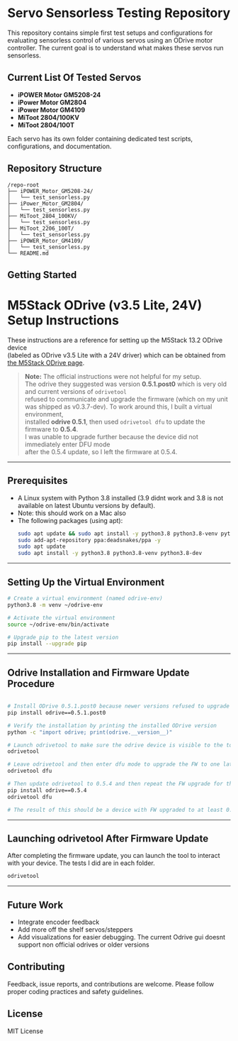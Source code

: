 # Servo Sensorless Testing Repository

This repository contains simple first test setups and configurations for evaluating sensorless control of various servos using an ODrive motor controller. The current goal is to understand what makes these servos run sensorless. 

## Current List Of Tested Servos

- **iPOWER Motor GM5208-24**
- **iPower Motor GM2804**
- **iPower Motor GM4109**
- **MiToot 2804/100KV**
- **MiToot 2804/100T**


Each servo has its own folder containing dedicated test scripts, configurations, and documentation.

## Repository Structure

```
/repo-root
├── iPOWER_Motor_GM5208-24/
│   └── test_sensorless.py
├── iPower_Motor_GM2804/
│   └── test_sensorless.py
├── MiToot_2804_100KV/
│   └── test_sensorless.py
├── MiToot_2206_100T/
│   └── test_sensorless.py
├── iPOWER_Motor_GM4109/
│   └── test_sensorless.py
└── README.md
```

## Getting Started

# M5Stack ODrive (v3.5 Lite, 24V) Setup Instructions

These instructions are a reference for setting up the M5Stack 13.2 ODrive device  
(labeled as ODrive v3.5 Lite with a 24V driver) which can be obtained from  
[the M5Stack ODrive page](https://docs.m5stack.com/en/module/odrive).

> **Note:** The official instructions were not helpful for my setup.  
> The odrive they suggested was version **0.5.1.post0** which is very old and current versions of `odrivetool`  
> refused to communicate and upgrade the firmware (which on my unit was shipped as v0.3.7-dev). To work around this, I built a virtual environment,  
> installed **odrive 0.5.1**, then used `odrivetool dfu` to update the firmware to **0.5.4**.  
> I was unable to upgrade further because the device did not immediately enter DFU mode  
> after the 0.5.4 update, so I left the firmware at 0.5.4.

---

## Prerequisites

- A Linux system with Python 3.8 installed (3.9 didnt work and 3.8 is not available on latest Ubuntu versions by default).
- Note: this should work on a Mac also
- The following packages (using apt):
  ```bash
  sudo apt update && sudo apt install -y python3.8 python3.8-venv python3.8-dev software-properties-common
  sudo add-apt-repository ppa:deadsnakes/ppa -y
  sudo apt update
  sudo apt install -y python3.8 python3.8-venv python3.8-dev
  ```
  
---

## Setting Up the Virtual Environment 

   ```bash
# Create a virtual environment (named odrive-env)
python3.8 -m venv ~/odrive-env

# Activate the virtual environment
source ~/odrive-env/bin/activate

# Upgrade pip to the latest version
pip install --upgrade pip

   ```

---

## Odrive Installation and Firmware Update Procedure
   ```bash

# Install ODrive 0.5.1.post0 because newer versions refused to upgrade firmware
pip install odrive==0.5.1.post0

# Verify the installation by printing the installed ODrive version
python -c "import odrive; print(odrive.__version__)"

# Launch odrivetool to make sure the odrive device is visible to the tool - it should show a connected message
odrivetool

# Leave odrivetool and then enter dfu mode to upgrade the FW to one later (if I remember correctly it updated to 0.5.1 from 0.3.7)
odrivetool dfu

# Then update odrivetool to 0.5.4 and then repeat the FW upgrade for the odrive
pip install odrive==0.5.4
odrivetool dfu

# The result of this should be a device with FW upgraded to at least 0.5.4
   ```

---

## Launching odrivetool After Firmware Update

After completing the firmware update, you can launch the tool to interact with your device. The tests I did are in each folder.
```bash
odrivetool
```

---

## Future Work

- Integrate encoder feedback
- Add more off the shelf servos/steppers
- Add visualizations for easier debugging. The current Odrive gui doesnt support non official odrives or older versions

## Contributing

Feedback, issue reports, and contributions are welcome. Please follow proper coding practices and safety guidelines.

## License

MIT License
